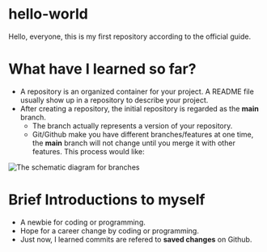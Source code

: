 # hello-world
Hello, everyone, this is my first repository according to the official guide.

# What have I learned so far?
- A repository is an organized container for your project. A README file usually show up in a repository to describe your project.
- After creating a repository, the initial repository is regarded as the **main** branch.
  - The branch actually represents a version of your repository. 
  - Git/Github make you have different branches/features at one time, the **main** branch will not change until you merge it with other features. This process would like:

![The schematic diagram for branches](https://docs.github.com/assets/cb-23923/images/help/repository/branching.png)

# Brief Introductions to myself
- A newbie for coding or programming.
- Hope for a career change by coding or programming.
- Just now, I learned commits are refered to **saved changes** on Github.
